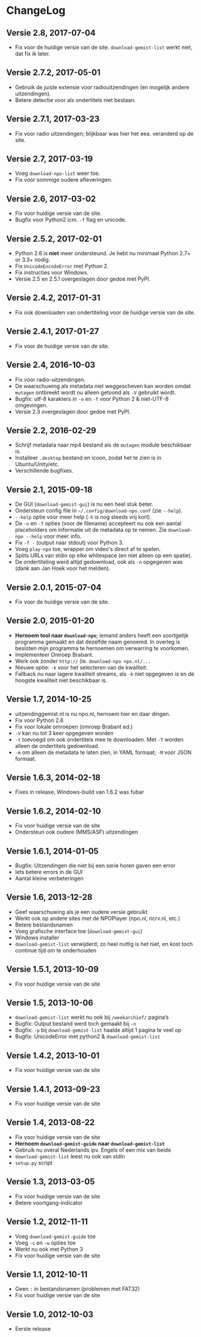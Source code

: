 ChangeLog
=========
Versie 2.8, 2017-07-04
----------------------
- Fix voor de huidige versie van de site. `download-gemist-list` werkt niet, dat
  fix ik later.

Versie 2.7.2, 2017-05-01
------------------------
- Gebruik de juiste extensie voor radiouitzendingen (en mogelijk andere
  uitzendingen).
- Betere detectie voor als ondertitels niet bestaan.

Versie 2.7.1, 2017-03-23
------------------------
- Fix voor radio uitzendingen; blijkbaar was hier het eea. veranderd op de site.

Versie 2.7, 2017-03-19
------------------------
- Voeg `download-npo-list` weer toe.
- Fix voor sommige oudere afleveringen.

Versie 2.6, 2017-03-02
----------------------
- Fix voor huidige versie van de site.
- Bugfix voor Python2 icm. `-f` flag en unicode.

Versie 2.5.2, 2017-02-01
------------------------
- Python 2.6 is **niet** meer ondersteund. Je hebt nu minimaal Python 2.7+ or
  3.3+ nodig.
- Fix `UnicodeEncodeError` met Python 2.
- Fix instructies voor Windows.
- Versie 2.5 en 2.5.1 overgeslagen door gedoe met PyPI.

Versie 2.4.2, 2017-01-31
------------------------
- Fix ook downloaden van ondertiteling voor de huidige versie van de site.

Versie 2.4.1, 2017-01-27
------------------------
- Fix voor de huidige versie van de site.

Versie 2.4, 2016-10-03
----------------------
- Fix voor radio-uitzendingen.
- De waarschuwing als metadata niet weggescheven kan worden omdat `mutagen`
  ontbreekt wordt nu alleen getoond als `-V` gebruikt wordt.
- Bugfix: utf-8 karakters in `-o` en `-f` voor Python 2 & niet-UTF-8 omgevingen.
- Versie 2.3 overgeslagen door gedoe met PyPI.

Versie 2.2, 2016-02-29
----------------------
- Schrijf metadata naar mp4 bestand als de `mutagen` module beschikbaar is.
- Installeer `.desktop` bestand en icoon, zodat het te zien is in
  Ubuntu/Unity/etc.
- Verschillende bugfixes.

Versie 2.1, 2015-09-18
----------------------
- De GUI (`download-gemist-gui`) is nu een heel stuk beter.
- Ondersteun config file in `~/.config/download-npo.conf` (zie `--help`).
- `--help` optie voor meer help (`-h` is nog steeds vrij kort).
- De `-o` en `-f` opties (voor de filename) accepteert nu ook een aantal
  placeholders om informatie uit de metadata op te nemen. Zie `download-npo
  --help` voor meer info.
- Fix `-f -` (output naar stdout) voor Python 3.
- Voeg `play-npo` toe, wrapper om video's direct af te spelen.
- Splits URLs van stdin op elke whitespace (en niet alleen op een spatie).
- De ondertiteling werd altijd gedownload, ook als `-n` opgegeven was (dank aan
  Jan Hoek voor het melden).

Versie 2.0.1, 2015-07-04
------------------------
- Fix voor de huidige versie van de site.

Versie 2.0, 2015-01-20
----------------------
- **Hernoem tool naar `download-npo`**; iemand anders heeft een soortgelijk
  programma gemaakt en dat dezelfde naam genoemd. In overleg is besloten mijn
  programma te hernoemen om verwarring te voorkomen.
- Implementeer Omroep Brabant.
- Werk ook zonder `http://` (ie. `download-npo npo.nl/...`
- Nieuwe optie: `-k` voor het selecteren van de kwaliteit.
- Fallback nu naar lagere kwaliteit streams, als `-k` niet opgegeven is en de
  hoogste kwaliteit niet beschikbaar is.

Versie 1.7, 2014-10-25
----------------------
- uitzendinggemist.nl is nu npo.nl, hernoem hier en daar dingen.
- Fix voor Python 2.6
- Fix voor lokale omroepen (omroep Brabant ed.)
- `-V` kan nu tot 3 keer opgegeven worden
- `-t` toevoegd om ook ondertitels mee te downloaden. Met `-T` worden alleen de
  ondertitels gedownload.
- `-m` om alleen de metadata te laten zien, in YAML formaat; `-M` voor JSON
  formaat.

Versie 1.6.3, 2014-02-18
------------------------
- Fixes in release, Windows-build van 1.6.2 was fubar

Versie 1.6.2, 2014-02-10
------------------------
- Fix voor huidige versie van de site
- Ondersteun ook oudere (MMS/ASF) uitzendingen

Versie 1.6.1, 2014-01-05
------------------------
- Bugfix: Uitzendingen die niet bij een serie horen gaven een error
- Iets betere errors in de GUI
- Aantal kleine verbeteringen

Versie 1.6, 2013-12-28
----------------------
- Geef waarschuwing als je een oudere versie gebruikt
- Werkt ook op andere sites met de NPOPlayer (npo.nl, ncrv.nl, etc.)
- Betere bestandsnamen
- Voeg grafische interface toe (`download-gemist-gui`)
- Windows installer
- `download-gemist-list` verwijderd; zo heel nuttig is het niet, en kost toch
  continue tijd om te onderhouden

Versie 1.5.1, 2013-10-09
------------------------
- Fix voor huidige versie van de site

Versie 1.5, 2013-10-06
----------------------
- `download-gemist-list` werkt nu ook bij `/weekarchief/` pagina’s
- Bugfix: Output bestand werd toch gemaakt bij `-n`
- Bugfix: `-p` bij `download-gemist-list` haalde altijd 1 pagina te veel op
- Bugfix: UnicodeError met python2 & `download-gemist-list`

Versie 1.4.2, 2013-10-01
------------------------
- Fix voor huidige versie van de site

Versie 1.4.1, 2013-09-23
------------------------
- Fix voor huidige versie van de site

Versie 1.4, 2013-08-22
----------------------
- Fix voor huidige versie van de site
- **Hernoem `download-gemist-guide` naar `download-gemist-list`**
- Gebruik nu overal Nederlands ipv. Engels of een mix van beide
- `download-gemist-list` leest nu ook van stdin
- `setup.py` script

Versie 1.3, 2013-03-05
----------------------
- Fix voor huidige versie van de site
- Betere voortgang-indicator

Versie 1.2, 2012-11-11
----------------------
- Voeg `download-gemist-guide` toe
- Voeg `-c` en `-w` opties toe
- Werkt nu ook met Python 3
- Fix voor huidige versie van de site

Versie 1.1, 2012-10-11
----------------------
- Geen `:` in bestandsnamen (problemen met FAT32)
- Fix voor huidige versie van de site

Versie 1.0, 2012-10-03
----------------------
- Eerste release

